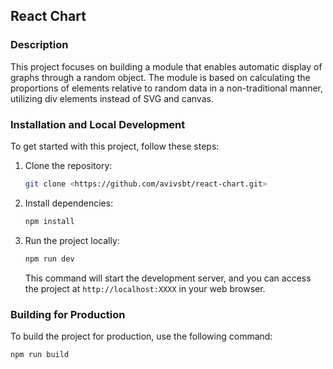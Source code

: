 ## React Chart

### Description

This project focuses on building a module that enables automatic display of graphs through a random object. The module is based on calculating the proportions of elements relative to random data in a non-traditional manner, utilizing div elements instead of SVG and canvas.

### Installation and Local Development

To get started with this project, follow these steps:

1. Clone the repository:

    ```bash
    git clone <https://github.com/avivsbt/react-chart.git>
    ```

2. Install dependencies:

    ```bash
    npm install
    ```

3. Run the project locally:

    ```bash
    npm run dev
    ```

   This command will start the development server, and you can access the project at `http://localhost:XXXX` in your web browser.

### Building for Production

To build the project for production, use the following command:

```bash
npm run build
